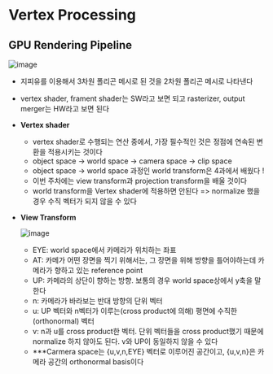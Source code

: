 # Vertex Processing
## GPU Rendering Pipeline
![image](https://user-images.githubusercontent.com/68818952/137285067-0a25481e-2e39-4a9d-bf14-cf0713ed9b4c.png)

* 지피유를 이용해서 3차원 폴리곤 메시로 된 것을 2차원 폴리곤 메시로 나타낸다
* vertex shader, frament shader는 SW라고 보면 되고 rasterizer, output merger는 HW라고 보면 된다
* **Vertex shader**
  * vertex shader로 수행되는 연산 중에서, 가장 필수적인 것은 정점에 연속된 변환을 적용시키는 것이다
  * object space -> world space -> camera space -> clip space
  * object space -> world space 과정인 world transform은 4과에서 배웠다 !
  * 이번 주차에는 view transform과 projection transform을 배울 것이다
  * world transform을 Vertex shader에 적용하면 안된다 => normalize 했을 경우 수직 벡터가 되지 않을 수 있다

* **View Transform**

  ![image](https://user-images.githubusercontent.com/68818952/137287085-e346e580-897e-4e7c-802c-ff33894899a2.png)
  * EYE: world space에서 카메라가 위치하는 좌표
  * AT: 카메가 어떤 장면을 찍기 위해서는, 그 장면을 위해 방향을 틀어야하는데 카메라가 향하고 있는 reference point
  * UP: 카메라의 상단이 향하는 방향. 보통의 경우 world space상에서 y축을 말한다
  * n: 카메라가 바라보는 반대 방향의 단위 벡터
  * u: UP 벡터와 n벡터가 이루는(cross product에 의해) 평면에 수직한(orthonormal) 벡터
  * v: n과 u를 cross product한 벡터. 단위 벡터들을 cross product했기 때문에 normalize 하지 않아도 된다. v와 UP이 동일하지 않을 수 있다
  * ***Carmera space는 {u,v,n,EYE} 벡터로 이루어진 공간이고, {u,v,n}은 카메라 공간의 orthonormal basis이다

